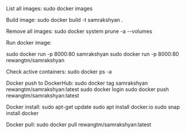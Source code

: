 List all images:
sudo docker images

Build image:
sudo docker build -t samrakshyan .

Remove all images:
sudo docker system prune -a --volumes

Run docker image:
<!-- sudo docker run -it --name sam -p 5000:5000 samrakshyan -->
<!-- sudo docker run -it --name sam -p 8000:8000 samrakshyan -->
<!-- sudo docker run -d -p 8000:80 samrakshyan -->
sudo docker run -p 8000:80 samrakshyan 
sudo docker run -p 8000:80 rewangtm/samrakshyan
 
Check active containers:
sudo docker ps -a

Docker push to DockerHub:
sudo docker tag samrakshyan rewangtm/samrakshyan:latest
sudo docker login
sudo docker push rewangtm/samrakshyan:latest

Docker install:
sudo apt-get update
sudo apt install docker.io
sudo snap install docker

Docker pull:
sudo docker pull rewangtm/samrakshyan:latest

